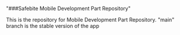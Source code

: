 "###Safebite Mobile Development Part Repository" 

This is the repository for Mobile Development Part Repository. "main" branch is the stable version of the app

